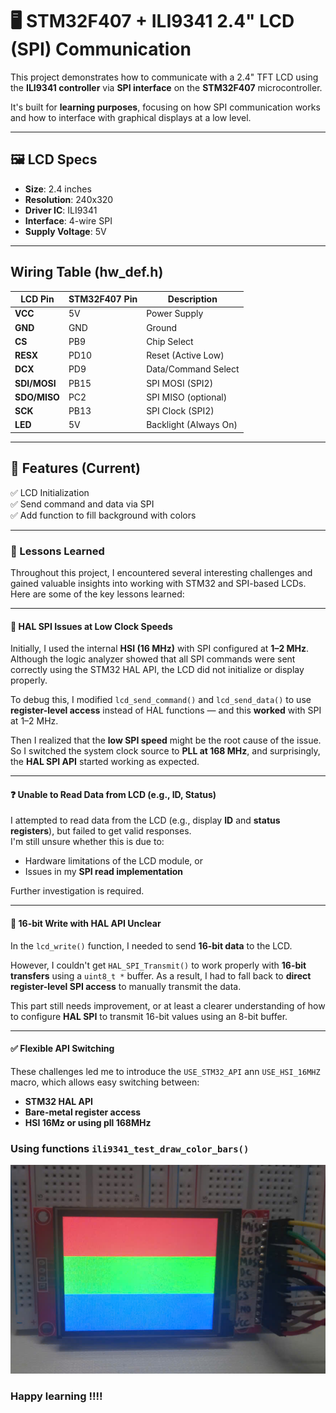 # 🖥️ STM32F407 + ILI9341 2.4" LCD (SPI) Communication

This project demonstrates how to communicate with a 2.4" TFT LCD using the **ILI9341 controller** via **SPI interface** on the **STM32F407** microcontroller.

It's built for **learning purposes**, focusing on how SPI communication works and how to interface with graphical displays at a low level.

---

## 🖼️ LCD Specs

- **Size**: 2.4 inches
- **Resolution**: 240x320
- **Driver IC**: ILI9341
- **Interface**: 4-wire SPI
- **Supply Voltage**: 5V

---
## Wiring Table  (hw_def.h)
| LCD Pin      | STM32F407 Pin | Description           |
| ------------ | ------------- | --------------------- |
| **VCC**      | 5V            | Power Supply          |
| **GND**      | GND           | Ground                |
| **CS**       | PB9           | Chip Select           |
| **RESX**     | PD10          | Reset (Active Low)    |
| **DCX**      | PD9           | Data/Command Select   |
| **SDI/MOSI** | PB15          | SPI MOSI (SPI2)       |
| **SDO/MISO** | PC2           | SPI MISO (optional)   |
| **SCK**      | PB13          | SPI Clock (SPI2)      |
| **LED**      | 5V            | Backlight (Always On) |


---

## 🔄 Features (Current)

✅ LCD Initialization  
✅ Send command and data via SPI  
✅ Add function to fill background with colors

---

### 📘 Lessons Learned

Throughout this project, I encountered several interesting challenges and gained valuable insights into working with STM32 and SPI-based LCDs. Here are some of the key lessons learned:

---

#### 🐛 HAL SPI Issues at Low Clock Speeds

Initially, I used the internal **HSI (16 MHz)** with SPI configured at **1–2 MHz**. Although the logic analyzer showed that all SPI commands were sent correctly using the STM32 HAL API, the LCD did not initialize or display properly.

To debug this, I modified `lcd_send_command()` and `lcd_send_data()` to use **register-level access** instead of HAL functions — and this **worked** with SPI at 1–2 MHz.

Then I realized that the **low SPI speed** might be the root cause of the issue. So I switched the system clock source to **PLL at 168 MHz**, and surprisingly, the **HAL SPI API** started working as expected.

---

#### ❓ Unable to Read Data from LCD (e.g., ID, Status)

I attempted to read data from the LCD (e.g., display **ID** and **status registers**), but failed to get valid responses.  
I'm still unsure whether this is due to:

- Hardware limitations of the LCD module, or  
- Issues in my **SPI read implementation**

Further investigation is required.

---

#### 🔧 16-bit Write with HAL API Unclear

In the `lcd_write()` function, I needed to send **16-bit data** to the LCD.

However, I couldn't get `HAL_SPI_Transmit()` to work properly with **16-bit transfers** using a `uint8_t *` buffer. As a result, I had to fall back to **direct register-level SPI access** to manually transmit the data.

This part still needs improvement, or at least a clearer understanding of how to configure **HAL SPI** to transmit 16-bit values using an 8-bit buffer.

---

#### ✅ Flexible API Switching

These challenges led me to introduce the `USE_STM32_API` ann `USE_HSI_16MHZ` macro, which allows easy switching between:

- **STM32 HAL API**  
- **Bare-metal register access**
- **HSI 16Mz or using pll 168MHz**


### Using functions `ili9341_test_draw_color_bars()`
![alt text](Doc/RGB.png)

### Happy learning !!!!


